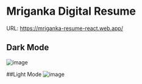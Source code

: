 # Mriganka Digital Resume

URL: https://mriganka-resume-react.web.app/


## Dark Mode
![image](https://user-images.githubusercontent.com/47908298/147919636-ed637707-7abb-4e91-a678-1befe4277e80.png)


##Light Mode
![image](https://user-images.githubusercontent.com/47908298/147919940-f146033b-d0da-4363-af05-0d6fdaed02e3.png)

